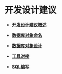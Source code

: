 # 开发设计建议<a name="ZH-CN_TOPIC_0000001149748073"></a>

-   **[开发设计建议概述](开发设计建议概述.md)**

-   **[数据库对象命名](数据库对象命名.md)**

-   **[数据库对象设计](数据库对象设计.md)**

-   **[工具对接](工具对接.md)**

-   **[SQL编写](SQL编写.md)**

